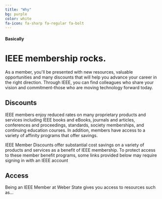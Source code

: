 ```yaml
---
title: "Why"
bg: purple
color: white
fa-icon: fa-sharp fa-regular fa-bolt
---
```


#### Basically

# IEEE membership rocks.

As a member, you'll be presented with new resources, valuable opportunities and many discounts that will help you advance your career in the right direction.  Through IEEE, you can find colleagues who share your vision and commitment-those who are moving technology forward today.

## Discounts

IEEE members enjoy reduced rates on many proprietary products and services including IEEE books and eBooks, journals and articles, conferences and proceedings, standards, society memberships, and continuing education courses. In addition, members have access to a variety of affinity programs that offer savings. 

IEEE Member Discounts offer substantial cost savings on a variety of products and services as a benefit of IEEE membership. To protect access to these member benefit programs, some links provided below may require signing in with an IEEE account

## Access

Being an IEEE Member at Weber State gives you access to resources such as...


<!-- 
Got some *killer app*, some *neat project*, a cool portfolio? Make an easy single-page site to show it all off. SinglePaged uses jekyll niceties to make a ***polished, modular, and beautiful* single page site**.

Oh-- go see [some examples](https://github.com/t413/SinglePaged#fancy-jekyll-powered-single-page-site)!

- Each vertical section is a markdown file in **_posts/** directory.
  * They're sorted by 'date'. (we don't use date anywhere, it only sorts)
- Each vertical section sets it's own **color**, **header icon** (or image), **title**, and easy-to-write markdown body.
- Only **two things** to edit:
  1. Edit `_config.yml` to set the site title, description, etc
  2. Add `_posts/*.md` to make each vertical section. Copy some examples and add the sections from your README.md for a fast start!
- Easy adding of **SEO terms**, **favicon** & such, and **google analytics token**.

Sound good? Let's go!

There are three way to get started: (links jump to that section)

1. Make a [**user homepage**](#setup-as-user-homepage) (or organization)
2. Make a [**standalone project**](#setup-as-standalone-project-page) page
3. Make a [site under an **existing project**](#setup-inside-existing-project) -->
